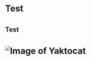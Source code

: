 # <h1> Test <h1>
# <h2> Test <h2>
# ![Image of Yaktocat](https://octodex.github.com/images/yaktocat.png)
